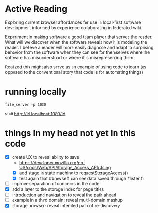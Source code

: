 # Active Reading

Exploring current browser affordances for use in local-first software
development informed by experience collaborating in federated wiki.

Experiment in making software a good team player that serves the
reader. What will we discover when the software reveals how it is
modeling the reader. I believe a reader will more easily diagnose and
adapt to surprising behavior from the software when they can see for
themselves where the software has misunderstood or where it is
misrepresenting them.

Realized this might also serve as an example of using code to learn
(as opposed to the conventional story that code is for automating
things)

# running locally

    file_server -p 1080

visit http://id.localhost:1080/id

# things in my head not yet in this code

- [X] create UX to reveal ability to save
  - https://developer.mozilla.org/en-US/docs/Web/API/Storage_Access_API/Using
  - [X] add stage in state machine to requestStorageAccess()
  - [X] test again that #browse() can see data saved through #listen()
- [ ] improve separation of concerns in the code
- [X] add a layer to the storage index for page titles
- [ ] introduction and navigation to reveal the path ahead
- [ ] example in a third domain: reveal multi-domain mashup
- [X] storage browser: reveal intended path of re-discovery
